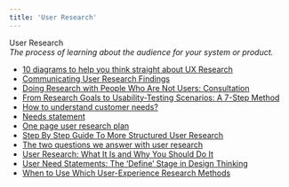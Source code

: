 ```yaml
---
title: 'User Research'
---
```


User Research  
_The process of learning about the audience for your system or product._

*   [10 diagrams to help you think straight about UX Research](https://www.userfocus.co.uk/articles/think-straight-about-UX-Research.html)
*   [Communicating User Research Findings](http://www.uxmatters.com/mt/archives/2012/02/communicating-user-research-findings.php)
*   [Doing Research with People Who Are Not Users: Consultation](https://www.uxmatters.com/mt/archives/2017/08/doing-research-with-people-who-are-not-users-consultation.php)
*   [From Research Goals to Usability-Testing Scenarios: A 7-Step Method](https://www.nngroup.com/articles/ux-research-goals-to-scenarios/)
*   [How to understand customer needs?](https://uxplanet.org/how-to-understand-customer-needs-22a987f92a71)
*   [Needs statement](https://www.ibm.com/design/thinking/page/toolkit/activity/needs-statements)  
*   [One page user research plan](http://uxdesign.smashingmagazine.com/2012/01/26/ux-research-plan-stakeholders-love/)  
*   [Step By Step Guide To More Structured User Research](http://blog.usabilla.com/step-by-step-guide-to-more-structured-user-research/)  
*   [The two questions we answer with user research](http://www.userfocus.co.uk/articles/the_two_questions_we_answer_with_user_research.html)  
*   [User Research: What It Is and Why You Should Do It](https://www.interaction-design.org/literature/article/user-research-what-it-is-and-why-you-should-do-it)  
*   [User Need Statements: The ‘Define’ Stage in Design Thinking](https://www.nngroup.com/articles/user-need-statements/)  
*   [When to Use Which User-Experience Research Methods](https://www.nngroup.com/articles/which-ux-research-methods/)  
